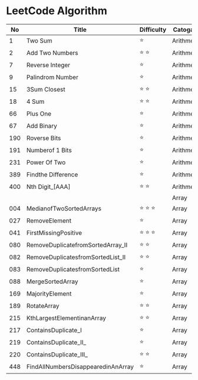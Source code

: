# LeetCode Algorithm

No | Title | Difficulty | Catogary
-- | -- | --- | ---
1 | Two Sum | :star: | Arithmetic
2 | Add Two Numbers | :star: :star: | Arithmetic
7 | Reverse Integer | :star: | Arithmetic
9 | Palindrom Number | :star: | Arithmetic
15 | 3Sum Closest | :star: :star: | Arithmetic
18 | 4 Sum | :star: :star:| Arithmetic
66 | Plus One | :star: | Arithmetic
67 | Add Binary | :star: | Arithmetic
190 | Roverse Bits | :star: | Arithmetic
191 | Numberof 1 Bits | :star: | Arithmetic
231 | Power Of Two | :star: | Arithmetic
389 | Findthe Difference | :star: | Arithmetic
400 | Nth Digit_[AAA] | :star: :star: | Arithmetic
 |   |   |  | Array
004 | MedianofTwoSortedArrays  | :star: :star: :star: | Array
027 | RemoveElement  | :star: | Array
041 | FirstMissingPositive  | :star: :star: :star: | Array
080 | RemoveDuplicatefromSortedArray_II  | :star: :star: | Array
082 | RemoveDuplicatesfromSortedList_II  | :star: :star: | Array
083 | RemoveDuplicatesfromSortedList  | :star: | Array
088 | MergeSortedArray  | :star:| Array
169 | MajorityElement  | :star: | Array
189 | RotateArray  | :star: :star: | Array
215 | KthLargestElementinanArray  | :star: :star: | Array
217 | ContainsDuplicate_I  | :star: | Array
219 | ContainsDuplicate_II_  | :star: | Array
220 | ContainsDuplicate_III_  | :star: :star: | Array
448 | FindAllNumbersDisappearedinAnArray  | :star: | Array

